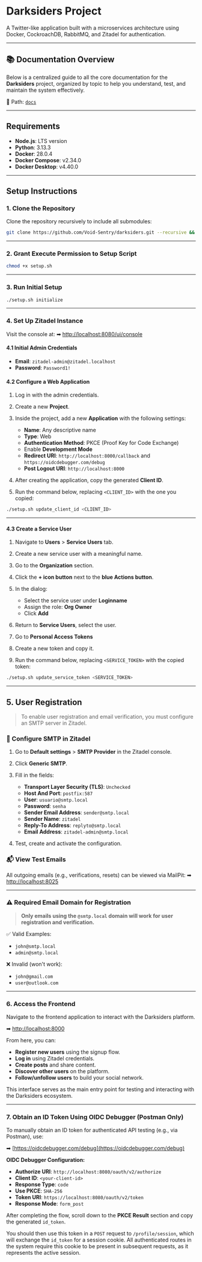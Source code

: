 # Darksiders Project

A Twitter-like application built with a microservices architecture using Docker, CockroachDB, RabbitMQ, and Zitadel for authentication.

---

## 📚 Documentation Overview

Below is a centralized guide to all the core documentation for the **Darksiders** project, organized by topic to help you understand, test, and maintain the system effectively.

📁 Path: [`docs`](./docs/README.md)

---

## Requirements

* **Node.js**: LTS version
* **Python**: 3.13.3
* **Docker**: 28.0.4
* **Docker Compose**: v2.34.0
* **Docker Desktop**: v4.40.0

---

## Setup Instructions

### 1. Clone the Repository

Clone the repository recursively to include all submodules:

```bash
git clone https://github.com/Void-Sentry/darksiders.git --recursive && cd darksiders
```

---

### 2. Grant Execute Permission to Setup Script

```bash
chmod +x setup.sh
```

---

### 3. Run Initial Setup

```bash
./setup.sh initialize
```

---

### 4. Set Up Zitadel Instance

Visit the console at:
➡ [http://localhost:8080/ui/console](http://localhost:8080/ui/console)

#### 4.1 Initial Admin Credentials

* **Email**: `zitadel-admin@zitadel.localhost`
* **Password**: `Password1!`

#### 4.2 Configure a Web Application

1. Log in with the admin credentials.
2. Create a new **Project**.
3. Inside the project, add a new **Application** with the following settings:

   * **Name**: Any descriptive name
   * **Type**: Web
   * **Authentication Method**: PKCE (Proof Key for Code Exchange)
   * Enable **Development Mode**
   * **Redirect URI**: `http://localhost:8000/callback` and `https://oidcdebugger.com/debug`
   * **Post Logout URI**: `http://localhost:8000`
4. After creating the application, copy the generated **Client ID**.
5. Run the command below, replacing `<CLIENT_ID>` with the one you copied:

```bash
./setup.sh update_client_id <CLIENT_ID>
```

---

#### 4.3 Create a Service User

1. Navigate to **Users** > **Service Users** tab.
2. Create a new service user with a meaningful name.
3. Go to the **Organization** section.
4. Click the **+ icon button** next to the **blue Actions button**.
5. In the dialog:

   * Select the service user under **Loginname**
   * Assign the role: **Org Owner**
   * Click **Add**
6. Return to **Service Users**, select the user.
7. Go to **Personal Access Tokens**
8. Create a new token and copy it.
9. Run the command below, replacing `<SERVICE_TOKEN>` with the copied token:

```bash
./setup.sh update_service_token <SERVICE_TOKEN>
```

---

## 5. User Registration

> To enable user registration and email verification, you must configure an SMTP server in Zitadel.

### 🔧 Configure SMTP in Zitadel

1. Go to **Default settings** > **SMTP Provider** in the Zitadel console.
2. Click **Generic SMTP**.
3. Fill in the fields:

   * **Transport Layer Security (TLS)**: `Unchecked`
   * **Host And Port**: `postfix:587`
   * **User**: `usuario@smtp.local`
   * **Password**: `senha`
   * **Sender Email Address**: `sender@smtp.local`
   * **Sender Name**: `zitadel`
   * **Reply-To Address**: `replyto@smtp.local`
   * **Email Address**: `zitadel-admin@smtp.local`
4. Test, create and activate the configuration.

### 📬 View Test Emails

All outgoing emails (e.g., verifications, resets) can be viewed via MailPit:
➡ [http://localhost:8025](http://localhost:8025)

---

### ⚠️ Required Email Domain for Registration

> **Only emails using the `@smtp.local` domain will work for user registration and verification.**

✅ Valid Examples:

* `john@smtp.local`
* `admin@smtp.local`

❌ Invalid (won't work):

* `john@gmail.com`
* `user@outlook.com`

---

### 6. Access the Frontend

Navigate to the frontend application to interact with the Darksiders platform.

➡ [http://localhost:8000](http://localhost:8000)

From here, you can:

* **Register new users** using the signup flow.
* **Log in** using Zitadel credentials.
* **Create posts** and share content.
* **Discover other users** on the platform.
* **Follow/unfollow users** to build your social network.

This interface serves as the main entry point for testing and interacting with the Darksiders ecosystem.

---

### 7. Obtain an ID Token Using OIDC Debugger (Postman Only)

To manually obtain an ID token for authenticated API testing (e.g., via Postman), use:

➡ [https://oidcdebugger.com/debug](https://oidcdebugger.com/debug)

**OIDC Debugger Configuration:**

* **Authorize URI**: `http://localhost:8080/oauth/v2/authorize`
* **Client ID**: `<your-client-id>`
* **Response Type**: `code`
* **Use PKCE**: `SHA-256`
* **Token URI**: `https://localhost:8080/oauth/v2/token`
* **Response Mode**: `form_post`

After completing the flow, scroll down to the **PKCE Result** section and copy the generated `id_token`.

You should then use this token in a `POST` request to `/profile/session`, which will exchange the `id_token` for a session cookie.
All authenticated routes in the system require this cookie to be present in subsequent requests, as it represents the active session.
